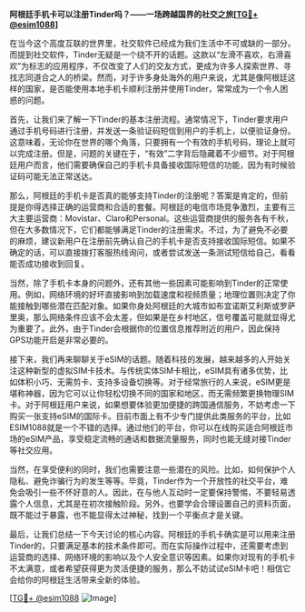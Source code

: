 **阿根廷手机卡可以注册Tinder吗？——一场跨越国界的社交之旅[[TG💪+ @esim1088](https://t.me/s/esim1088)]**

在当今这个高度互联的世界里，社交软件已经成为我们生活中不可或缺的一部分。而提到社交软件，Tinder无疑是一个绕不开的话题。这款以“左滑不喜欢，右滑喜欢”为标志的应用程序，不仅改变了人们的交友方式，更成为许多人探索世界、寻找志同道合之人的桥梁。然而，对于许多身处海外的用户来说，尤其是像阿根廷这样的国家，是否能使用本地手机卡顺利注册并使用Tinder，常常成为一个令人困惑的问题。

首先，让我们来了解一下Tinder的基本注册流程。通常情况下，Tinder要求用户通过手机号码进行注册，并发送一条验证码短信到用户的手机上，以便验证身份。这意味着，无论你在世界的哪个角落，只要拥有一个有效的手机号码，理论上就可以完成注册。但是，问题的关键在于，“有效”二字背后隐藏着不少细节。对于阿根廷用户而言，他们需要确保自己的手机卡具备接收国际短信的功能，因为有时候验证码可能无法正常送达。

那么，阿根廷的手机卡是否真的能够支持Tinder的注册呢？答案是肯定的，但前提是你得选择正确的运营商和合适的套餐。阿根廷的电信市场竞争激烈，主要有三大主要运营商：Movistar、Claro和Personal。这些运营商提供的服务各有千秋，但在大多数情况下，它们都能够满足Tinder的注册需求。不过，为了避免不必要的麻烦，建议新用户在注册前先确认自己的手机卡是否支持接收国际短信。如果不确定的话，可以直接拨打客服热线询问，或者尝试发送一条测试短信给自己，看看能否成功接收到回复。

当然，除了手机卡本身的问题外，还有其他一些因素可能影响到Tinder的正常使用。例如，网络环境的好坏直接影响到加载速度和视频质量；地理位置则决定了你能接触到哪些潜在匹配对象。如果你身处阿根廷的大城市如布宜诺斯艾利斯或罗萨里奥，那么网络条件应该不会太差，但如果是在乡村地区，信号覆盖可能就显得尤为重要了。此外，由于Tinder会根据你的位置信息推荐附近的用户，因此保持GPS功能开启是非常必要的。

接下来，我们再来聊聊关于eSIM的话题。随着科技的发展，越来越多的人开始关注这种新型的虚拟SIM卡技术。与传统实体SIM卡相比，eSIM具有诸多优势，比如体积小巧、无需剪卡、支持多设备切换等。对于经常旅行的人来说，eSIM更是堪称神器，因为它可以让你轻松切换不同的国家和地区，而无需频繁更换物理SIM卡。对于阿根廷用户来说，如果想要体验更加便捷的跨国通信服务，不妨考虑一下购买一张支持eSIM的国际卡。目前市面上有不少专门提供此类服务的平台，比如ESIM1088就是一个不错的选择。通过他们的平台，你可以在线购买适合阿根廷市场的eSIM产品，享受稳定流畅的通话和数据流量服务，同时也能无缝对接Tinder等社交应用。

当然，在享受便利的同时，我们也需要注意一些潜在的风险。比如，如何保护个人隐私、避免诈骗行为的发生等等。毕竟，Tinder作为一个开放性的社交平台，难免会吸引一些不怀好意的人。因此，在与他人互动时一定要保持警惕，不要轻易透露个人信息，尤其是在初次接触阶段。另外，也要学会合理设置自己的资料页面，既不能过于暴露，也不能显得太过神秘，找到一个平衡点才是关键。

最后，让我们总结一下今天讨论的核心内容。阿根廷的手机卡确实是可以用来注册Tinder的，只要满足基本的技术条件即可。而在实际操作过程中，还需要考虑到运营商的选择、网络环境的影响以及个人安全意识等因素。如果你对现有的手机卡不太满意，或者希望获得更为灵活便捷的服务，那么不妨试试eSIM卡吧！相信它会给你的阿根廷生活带来全新的体验。

[[TG💪+ @esim1088](https://t.me/s/esim1088) ![Image](https://i.postimg.cc/4NQfJmqS/Snipaste-2025-05-13-00-14-12.png)]